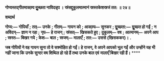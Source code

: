 **गोप्यस्तद्गीतमाकण्र्य मूॢच्छता नाविदन्नृप ।** **स्रंसद्दुकूलमात्मानं स्रस्तकेशस्रजं तत: ॥ २४॥** 

**शब्दार्थ** 

**गोप्य:—** **गोपियाँ** **; तत्—** **उनके** **; गीतम्—** **गायन को** **; आकण्र्य—** **सुनकर** **; मूॢच्छता:—** **मूॢच्छत हो गईं** **; न अविदन्—** **ज्ञान न रहा** **;** **नृप—** **हे राजन्** **; स्रंसत्—** **खिसकते हुए** **; दुकूलम्—** **वष** **; आत्मानम्—** **अपने आप** **; स्रस्त—** **बिखर गये** **; केश—** **बाल** **; स्रजम्—** **मालाएँ** **; तत:—** **उससे (खिसककर)।** **.** 

**जब गोपियों ने वह गायन सुना तो वे सश्मोहित हो गईं। हे राजन्, वे अपने आपको भूल गईं** **और उन्होंने यह भी नहीं जाना कि उनके सुन्दर वष शिथिल हो रहे हैं तथा उनके बाल एवं** **मालाएँ बिखर रही हैं।** **** 